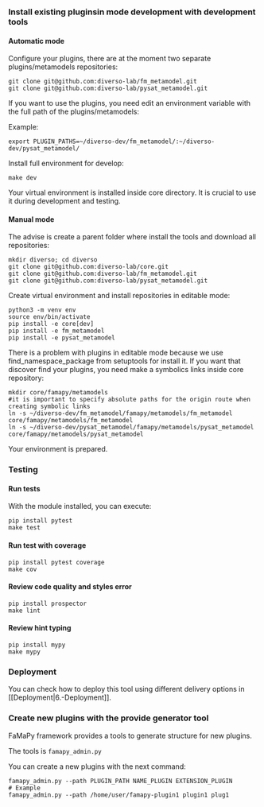 ### Install existing pluginsin mode development with development tools

#### Automatic mode

Configure your plugins, there are at the moment two separate plugins/metamodels repositories:

```
git clone git@github.com:diverso-lab/fm_metamodel.git
git clone git@github.com:diverso-lab/pysat_metamodel.git
```

If you want to use the plugins, you need edit an environment variable with the full path of the plugins/metamodels:

Example:

```
export PLUGIN_PATHS=~/diverso-dev/fm_metamodel/:~/diverso-dev/pysat_metamodel/
```

Install full environment for develop:

```
make dev
```

Your virtual environment is installed inside core directory. It is crucial to use it during development and testing.


#### Manual mode

The advise is create a parent folder where install the tools and download all repositories:

```
mkdir diverso; cd diverso
git clone git@github.com:diverso-lab/core.git
git clone git@github.com:diverso-lab/fm_metamodel.git
git clone git@github.com:diverso-lab/pysat_metamodel.git
```

Create virtual environment and install repositories in editable mode:

```
python3 -m venv env
source env/bin/activate
pip install -e core[dev]
pip install -e fm_metamodel
pip install -e pysat_metamodel
```

There is a problem with plugins in editable mode because we use find_namespace_package from setuptools for install it.
If you want that discover find your plugins, you need make a symbolics links inside core repository:

```
mkdir core/famapy/metamodels
#it is important to specify absolute paths for the origin route when creating symbolic links
ln -s ~/diverso-dev/fm_metamodel/famapy/metamodels/fm_metamodel core/famapy/metamodels/fm_metamodel
ln -s ~/diverso-dev/pysat_metamodel/famapy/metamodels/pysat_metamodel core/famapy/metamodels/pysat_metamodel
```

Your environment is prepared.

### Testing
#### Run tests

With the module installed, you can execute:

```
pip install pytest
make test
```

#### Run test with coverage

```
pip install pytest coverage
make cov
```


#### Review code quality and styles error

```
pip install prospector
make lint
```


#### Review hint typing

```
pip install mypy
make mypy
```

### Deployment
You can check how to deploy this tool using different delivery options in [[Deployment|6.-Deployment]].

### Create new plugins with the provide generator tool

FaMaPy framework provides a tools to generate structure for new plugins.

The tools is `famapy_admin.py`

You can create a new plugins with the next command:

```
famapy_admin.py --path PLUGIN_PATH NAME_PLUGIN EXTENSION_PLUGIN
# Example
famapy_admin.py --path /home/user/famapy-plugin1 plugin1 plug1
```